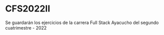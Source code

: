 # CFS2022II
Se guardarán los ejercicios de la carrera Full Stack Ayacucho del segundo cuatrimestre - 2022
